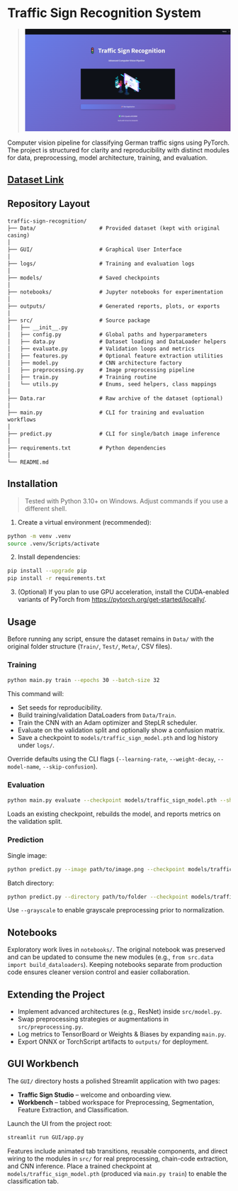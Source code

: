 # **Traffic Sign Recognition System**

> ![image](GUI/image.png)

Computer vision pipeline for classifying German traffic signs using PyTorch. The project is structured for clarity and reproducibility with distinct modules for data, preprocessing, model architecture, training, and evaluation.

## [**Dataset Link**](https://www.kaggle.com/datasets/meowmeowmeowmeowmeow/gtsrb-german-traffic-sign)

## Repository Layout

```
traffic-sign-recognition/
├── Data/                    # Provided dataset (kept with original casing)
│
├── GUI/                     # Graphical User Interface
│
├── logs/                    # Training and evaluation logs
│
├── models/                  # Saved checkpoints
│
├── notebooks/               # Jupyter notebooks for experimentation
│
├── outputs/                 # Generated reports, plots, or exports
│
├── src/                     # Source package
│   ├── __init__.py
│   ├── config.py            # Global paths and hyperparameters
│   ├── data.py              # Dataset loading and DataLoader helpers
│   ├── evaluate.py          # Validation loops and metrics
│   ├── features.py          # Optional feature extraction utilities
│   ├── model.py             # CNN architecture factory
│   ├── preprocessing.py     # Image preprocessing pipeline
│   ├── train.py             # Training routine
│   └── utils.py             # Enums, seed helpers, class mappings
│
├── Data.rar                 # Raw archive of the dataset (optional)
│
├── main.py                  # CLI for training and evaluation workflows
│
├── predict.py               # CLI for single/batch image inference
│
├── requirements.txt         # Python dependencies
│
└── README.md
```

## **Installation**

> Tested with Python 3.10+ on Windows. Adjust commands if you use a different shell.

1. Create a virtual environment (recommended):

```bash
python -m venv .venv
source .venv/Scripts/activate
```

2. Install dependencies:

```bash
pip install --upgrade pip
pip install -r requirements.txt
```

3. (Optional) If you plan to use GPU acceleration, install the CUDA-enabled variants of PyTorch from https://pytorch.org/get-started/locally/.

## **Usage**

Before running any script, ensure the dataset remains in `Data/` with the original folder structure (`Train/`, `Test/`, `Meta/`, CSV files).

### Training

```bash
python main.py train --epochs 30 --batch-size 32
```

This command will:
- Set seeds for reproducibility.
- Build training/validation DataLoaders from `Data/Train`.
- Train the CNN with an Adam optimizer and StepLR scheduler.
- Evaluate on the validation split and optionally show a confusion matrix.
- Save a checkpoint to `models/traffic_sign_model.pth` and log history under `logs/`.

Override defaults using the CLI flags (`--learning-rate`, `--weight-decay`, `--model-name`, `--skip-confusion`).

### Evaluation

```bash
python main.py evaluate --checkpoint models/traffic_sign_model.pth --show-confusion
```

Loads an existing checkpoint, rebuilds the model, and reports metrics on the validation split.

### Prediction

Single image:

```bash
python predict.py --image path/to/image.png --checkpoint models/traffic_sign_model.pth
```

Batch directory:

```bash
python predict.py --directory path/to/folder --checkpoint models/traffic_sign_model.pth
```

Use `--grayscale` to enable grayscale preprocessing prior to normalization.

## **Notebooks**

Exploratory work lives in `notebooks/`. The original notebook was preserved and can be updated to consume the new modules (e.g., `from src.data import build_dataloaders`). Keeping notebooks separate from production code ensures cleaner version control and easier collaboration.

## **Extending the Project**

- Implement advanced architectures (e.g., ResNet) inside `src/model.py`.
- Swap preprocessing strategies or augmentations in `src/preprocessing.py`.
- Log metrics to TensorBoard or Weights & Biases by expanding `main.py`.
- Export ONNX or TorchScript artifacts to `outputs/` for deployment.

## **GUI Workbench**

The `GUI/` directory hosts a polished Streamlit application with two pages:

- **Traffic Sign Studio** – welcome and onboarding view.
- **Workbench** – tabbed workspace for Preprocessing, Segmentation, Feature Extraction, and Classification.

Launch the UI from the project root:

```bash
streamlit run GUI/app.py
```

Features include animated tab transitions, reusable components, and direct wiring to the modules in `src/` for real preprocessing, chain-code extraction, and CNN inference. Place a trained checkpoint at `models/traffic_sign_model.pth` (produced via `main.py train`) to enable the classification tab.
